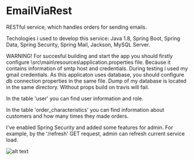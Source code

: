# EmailViaRest
RESTful service, which handles orders for sending emails.

Techologies i used to develop this service:
Java 1.8,
Spring Boot,
Spring Data,
Spring Security,
Spring Mail,
Jackson,
MySQL Server.

WARNING! For succesful building and start the app you should firstly
configure \src\main\resources\application.properties file. Because it contains
information of smtp host and credentials. During testing i used my gmail credentials.
As this applicaton uses database, you should configure db connection properties in
the same file. Dump of my database is located in the same directory.
Without props build on travis will fail.

In the table 'user' you can find user information and role.

In the table 'order_characteristics' you can find information about customers
and how many times they made orders.

I've enabled Spring Security and added some features for admin.
For example, by the '/refresh' GET request, admin can refresh current
service load.

![alt text](https://travis-ci.org/alexshebanov/EmailViaRest.svg?branch=master)
